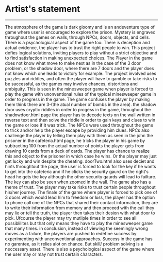 <h1>Artist's statement</h1><hr>
The atmosphere of the game is dark gloomy and is an andeventure type of game where user is encouraged to explore the prison. Mystery is engraved throughout the games on walls, through NPCs, doors, objects, and cells. There is a psychological aspect of the game too. There is deception and actual evidence, the player has to trust the right people to win.
This project defies logical solutions, inviting players to play without a strict objective and to find satisfaction in making unexpected choices. The Player in the game does not know what move to make next as in the case of the 3 door problem, or the shadow door, where there are 7 doors and the player does not know which one leads to victory for example.
The project involved uses puzzles and riddles, and often the player will have to gamble or take risks to be successful, as the games may involve chances, distortions and ambiguity. This is seen in the minesweeper game when player is forced to play the game with unonventional rules of the typical minesweeper game in order to progress in the game. The game confuses the player by making them think there are 3-(the atual number of bombs in the area). the shadow door uses cryptic riddles in order to progess in the game, throughout the shadowdoor.html page the player has to decode texts on the wall written in reverse text and then solve the riddle in order to gain keys and clues to win the game or lose if it was trick. The NPCs were used throughout the game to trick and/or help the player escape by providing him clues. NPCs also challenge the player by telling them play with them as seen in the john the prisoner in the cafeteria.html page, he tricks the player in his game by subtracting 100 from the actual number of points the player gets from drawing 10 cards from a deck of cards. The player has chance to realize this and object to the prisoner in which case he wins. Or the player may just get lucky and win despite the cheating. doorTwo.html also uses deciet and hints throughtout the page, the user is forced to look for the key if he wants to get into the cafeteria and if he clicks the security gaurd on the right's head he gets the key although the other security gaurds will lead to failture. The key can also be seen when zoomed in the wall.
The game also has a theme of trust. The player may take risks to trust certain people throughout his/her journey. The finale of the game where player is forced to pick one of 3 doors which would lead him to freedom or loss, the player has the option to phone call one of the NPCs that shared their contact information, they are to write their information from memory and then proceed with the call they may lie or tell the truth, the player then takes their desion with what door to pick. Ufcourse the player may try mutliple times in order to see all possiblilites but that only means they have to play the minesweeper game that many times.
in conclusion, instead of viewing the seemingly wrong moves as a failure, the players are pushed to redefine success by experimenting with unconventional approaches. Success in the game has no garentee, as it relies alot on chance. But skill/ problem solving is a neccessary asset. There is also a psychological aspect of the game where the user may or may not trust certain characters.
<p style="font-size:8px; color: purple"></p>
